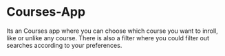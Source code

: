 # Courses-App
Its an Courses app where you can choose which course you want to inroll, like or unlike any course. There is also a filter where you could filter out searches according to your preferences.
